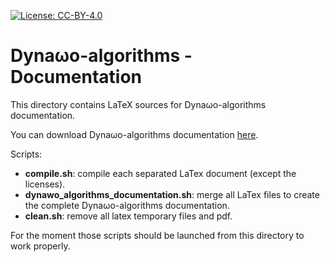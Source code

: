 <!--
    Except where otherwise noted, content in this documentation is Copyright (c)
    2022, RTE (http://www.rte-france.com) and licensed under a
    CC-BY-4.0 (https://creativecommons.org/licenses/by/4.0/)
    license. All rights reserved.
-->
[![License: CC-BY-4.0](https://img.shields.io/badge/License-CC%20BY%204.0-lightgrey.svg)](https://creativecommons.org/licenses/by/4.0/)

# Dyna&omega;o-algorithms - Documentation

This directory contains LaTeX sources for Dyna&omega;o-algorithms documentation.

You can download Dyna&omega;o-algorithms documentation [here](https://github.com/dynawo/dynawo-algorithms/releases/download/v1.5.0/DynawoAlgorithmsDocumentation.pdf).

Scripts:
* **compile.sh**: compile each separated LaTex document (except the licenses).
* **dynawo_algorithms_documentation.sh**: merge all LaTex files to create the complete Dyna&omega;o-algorithms documentation.
* **clean.sh**: remove all latex temporary files and pdf.

For the moment those scripts should be launched from this directory to work properly.
